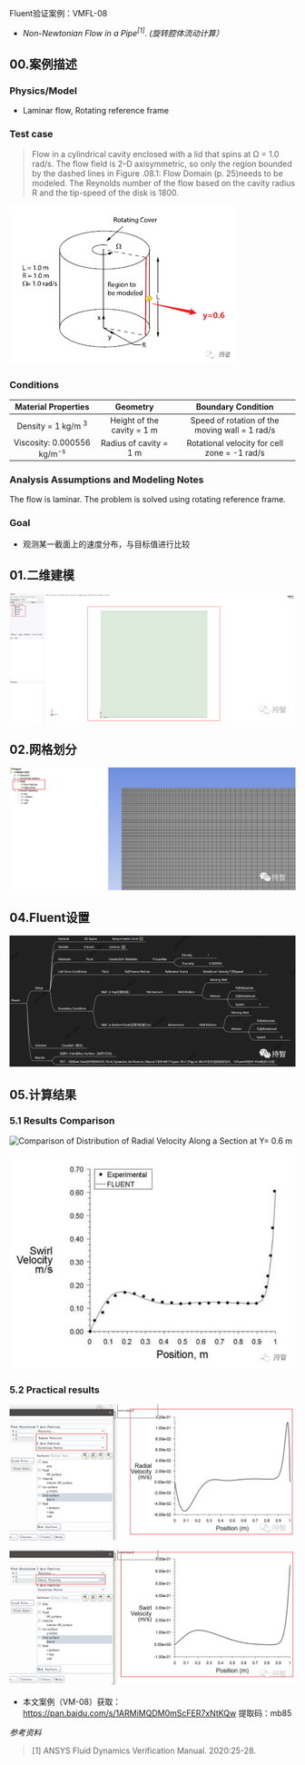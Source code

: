 Fluent验证案例：VMFL-08

- *Non-Newtonian Flow in a Pipe<sup>[1]</sup>*.
*(旋转腔体流动计算）*

## 00.案例描述

### Physics/Model

- Laminar flow, Rotating reference frame

### Test case

> Flow in a cylindrical cavity enclosed with a lid that spins at Ω = 1.0 rad/s. The flow field is 2–D axisymmetric, so only the region bounded by the dashed lines in Figure .08.1: Flow Domain (p. 25)needs to be modeled. The Reynolds number of the flow based on the cavity radius R and the tip-speed of the disk is 1800.

![Figure .08.1:Flow Domain](images/vm-image08/1.jpg)

### Conditions

| Material Properties | Geometry | Boundary Condition |
| :--------------------: |:----------:|:-------------------:|
| Density = 1 kg/m <sup>3</sup> | Height of the cavity = 1 m | Speed of rotation of the moving wall = 1 rad/s |
| Viscosity: 0.000556 kg/m<sup>-s</sup> | Radius of cavity = 1 m | Rotational velocity for cell zone = -1 rad/s |



### Analysis Assumptions and Modeling Notes

The flow is laminar. The problem is solved using rotating reference frame.


### Goal

+ 观测某一截面上的速度分布，与目标值进行比较

## 01.二维建模

![SCDM中: 二维模型及边界命名](images/vm-image08/2.jpg)

## 02.网格划分

![Mesh: 网格划分情况](images/vm-image08/3.jpg)

## 04.Fluent设置

![Fluent参数设置要点](images/vm-image08/4.jpg)


## 05.计算结果

### 5.1 Results Comparison

![Comparison of Distribution of Radial Velocity Along a Section at Y= 0.6 m](https://mmbiz.qpic.cn/mmbiz_png/RUUZenibQFtbkibQicxRLppV7Bq9umiaticaiabaLpTibibsF3mW7ibXYHSkicGG8KZ6ia7wZKX24oJibA2TfWc530EqJWtZWw/0?wx_fmt=png)

![Comparison of Distribution of Swirl Velocity Along a Section at Y= 0.6 m](images/vm-image08/5.jpg)

### 5.2 Practical results

![Distribution of Radial Velocity](images/vm-image08/6.jpg)

![Distribution Swirl Velocity](images/vm-image08/7.jpg)

- 本文案例（VM-08）获取：https://pan.baidu.com/s/1ARMiMQDM0mScFER7xNtKQw 提取码：mb85 

*参考资料*

>[1] ANSYS Fluid Dynamics Verification Manual. 2020:25-28.<br>
